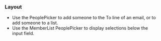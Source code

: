 ### Layout

- Use the PeoplePicker to add someone to the To line of an email, or to add someone to a list.
- Use the MemberList PeoplePicker to display selections below the input field. 
